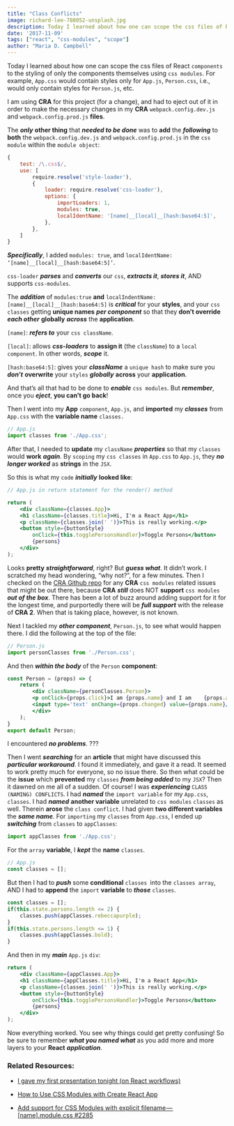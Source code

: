 ```yaml
---
title: "Class Conflicts"
image: richard-lee-788052-unsplash.jpg
description: Today I learned about how one can scope the css files of React components to the styling of only the components themselves using css modules.
date: '2017-11-09'
tags: ["react", "css-modules", "scope"]
author: "Maria D. Campbell"
---
```


Today I learned about how one can scope the css files of React `components` to the styling of only the components themselves using `css modules`. For example, `App.css` would contain styles only for `App.js`, `Person.css`, i.e., would only contain styles for `Person.js`, etc.

I am using **CRA** for this project (for a change), and had to eject out of it in order to make the necessary changes in my **CRA** `webpack.config.dev.js` and `webpack.config.prod.js` **files**.

The ***only*** **other thing** that ***needed to be done*** was to **add** the ***following*** to **both** the `webpack.config.dev.js` and `webpack.config.prod.js` in the `css module` within the `module object`:

```js
{
    test: /\.css$/,
    use: [
        require.resolve('style-loader'),
        {
            loader: require.resolve('css-loader'),
            options: {
                importLoaders: 1,
                modules: true,
                localIdentName: '[name]__[local]__[hash:base64:5]',
            },
        },
    ]
}
```

***Specifically***, I added `modules: true`, and `localIdentName: ‘[name]__[local]__[hash:base64:5]’`.

`css-loader` ***parses*** and ***converts*** our `css`, ***extracts it***, ***stores it***, AND supports `css-modules`.

The ***addition*** of `modules:true` **and** `localIndentName: [name]__[local]__[hash:base64:5]` is ***critical*** for your **styles**, and your `css classes` getting **unique names** ***per component*** so that they **don’t override** ***each other*** **globally** ***across*** the **application**.

`[name]`: ***refers to*** your `css className`.

`[local]`: allows ***css-loaders*** to **assign it** (the `className`) to a `local component`. In other words, ***scope*** it.

`[hash:base64:5]`: gives your ***className*** a `unique hash` to make sure you ***don’t*** **overwrite** your `styles` ***globally*** **across** your **application**.

And that’s all that had to be done to ***enable*** `css modules`. But ***remember***, once you ***eject***, **you can’t go back**!

Then I went into my **App** `component`, `App.js`, and **imported** my ***classes*** from `App.css` with the **variable name** `classes.`

```jsx
// App.js
import classes from './App.css';
```

After that, I needed to **update** my `className` ***properties*** so that my `classes` would **work** ***again***. By `scoping` my `css classes` in `App.css` to `App.js`, they ***no longer worked*** as **strings** in the `JSX`.

So this is what my `code` ***initially*** **looked like**:

```jsx
// App.js in return statement for the render() method

return (
    <div className={classes.App}>
    <h1 className={classes.title}>Hi, I'm a React App</h1>
    <p className={classes.join(' ')}>This is really working.</p>
    <button style={buttonStyle}
        onClick={this.togglePersonsHandler}>Toggle Persons</button>
        {persons}
    </div>
);
```

Looks **pretty** ***straightforward***, right? But ***guess what***. It didn’t work. I scratched my head wondering, “why not?”, for a few minutes. Then I checked on the [CRA Github repo](https://github.com/facebook/create-react-app) for any **CRA** `css modules` related issues that might be out there, because **CRA** ***still*** does NOT **support** `css modules` ***out of the box***. There has been a lot of buzz around adding support for it for the longest time, and purportedly there will be ***full support*** with the release of **CRA 2**. When that is taking place, however, is not known.

Next I tackled my ***other component***, `Person.js`, to see what would happen there. I did the following at the top of the file:

```jsx
// Person.js
import personClasses from './Person.css';
```

And then ***within the body*** of the `Person` **component**:

```jsx
const Person = (props) => {
    return (
        <div className={personClasses.Person}>
        <p onClick={props.click}>I am {props.name} and I am    {props.age} years old!</p>
        <input type='text' onChange={props.changed} value={props.name}/>
        </div>
    );
}
export default Person;
```

I encountered ***no problems***. ???

Then I went ***searching*** for an **article** that might have discussed this ***particular workaround***. I found it immediately, and gave it a read. It seemed to work pretty much for everyone, so no issue there. So then what could be the **issue** which **prevented** my `classes` ***from being added*** to my `JSX`? Then it dawned on me all of a sudden. Of course! I was ***experiencing*** `CLASS (NAMING) CONFLICTS`. I had ***named*** the `import variable` for my `App.css`, `classes`. I had ***named*** **another variable** unrelated to `css modules` `classes` as well. Therein **arose** the `class conflict`. I had given **two different variables** the ***same name***.
For `importing` my `classes` from `App.css`, I ended up ***switching*** from `classes` to `appClasses`:

```js
import appClasses from './App.css';
```

For the `array` **variable**, I ***kept*** the **name** `classes`.

```js
// App.js
const classes = [];
```

But then I had to ***push*** some **conditional** `classes `into the `classes array`, AND I had to **append** the `import` **variable** to ***those*** `classes`.

```js
const classes = [];
if(this.state.persons.length <= 2) {
    classes.push(appClasses.rebeccapurple);
}
if(this.state.persons.length <= 1) {
    classes.push(appClasses.bold);
}
```

And then in my ***main*** `App.js` `div`:

```jsx
return (
    <div className={appClasses.App}>
    <h1 className={appClasses.title}>Hi, I'm a React App</h1>
    <p className={classes.join(' ')}>This is really working.</p>
    <button style={buttonStyle}
        onClick={this.togglePersonsHandler}>Toggle Persons</button>
        {persons}
    </div>
);
```

Now everything worked. You see why things could get pretty confusing! So be sure to remember ***what you named what*** as you add more and more layers to your **React** ***application***.

### Related Resources:

+ [I gave my first presentation tonight (on React workflows)](https://www.mariadcampbell.com/blog/i-gave-my-first-presentation-tonight)

+ [How to Use CSS Modules with Create React App](https://medium.com/nulogy/how-to-use-css-modules-with-create-react-app-9e44bec2b5c2)

+ [Add support for CSS Modules with explicit filename — [name].module.css #2285](https://github.com/facebook/create-react-app/pull/2285)